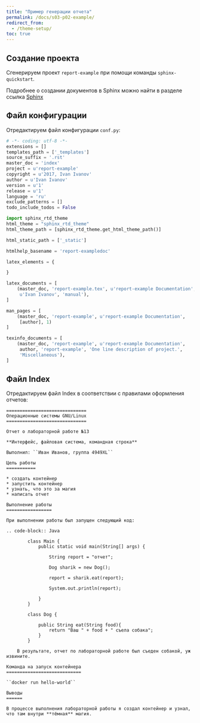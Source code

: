 ```yaml
---
title: "Пример генерации отчета"
permalink: /docs/s03-p02-example/
redirect_from:
  - /theme-setup/
toc: true
---
```

## Создание проекта

Сгенерируем проект `report-example` при помощи команды `sphinx-quickstart`.

Подробнее о создании документов в Sphinx можно найти в разделе ссылка [Sphinx](/docs/s01-p03-sphinx/)

## Файл конфигурации

Отредактируем файл конфигурации `conf.py`:

```python
# -*- coding: utf-8 -*-
extensions = []
templates_path = ['_templates']
source_suffix = '.rst'
master_doc = 'index'
project = u'report-example'
copyright = u'2017, Ivan Ivanov'
author = u'Ivan Ivanov'
version = u'1'
release = u'1'
language = 'ru'
exclude_patterns = []
todo_include_todos = False

import sphinx_rtd_theme
html_theme = "sphinx_rtd_theme"
html_theme_path = [sphinx_rtd_theme.get_html_theme_path()]

html_static_path = ['_static']

htmlhelp_basename = 'report-exampledoc'

latex_elements = {

}

latex_documents = [
    (master_doc, 'report-example.tex', u'report-example Documentation',
     u'Ivan Ivanov', 'manual'),
]

man_pages = [
    (master_doc, 'report-example', u'report-example Documentation',
     [author], 1)
]

texinfo_documents = [
    (master_doc, 'report-example', u'report-example Documentation',
     author, 'report-example', 'One line description of project.',
     'Miscellaneous'),
]
```

## Файл Index

Отредактируем файл Index в соответствии с правилами оформления отчетов:

```
==============================
Операционные системы GNU/Linux
==============================

Отчет о лабораторной работе №13

**Интерфейс, файловая система, командная строка**

Выполнил: ``Иван Иванов, группа 4949XL``

Цель работы
===========

* создать контейнер
* запустить контейнер
* узнать, что это за магия
* написать отчет

Выполнение работы
=================

При выполнении работы был запущен следующий код:

.. code-block:: Java
    
        class Main {
            public static void main(String[] args) {
    
                String report = "отчет";
    
                Dog sharik = new Dog();
    
                report = sharik.eat(report);
    
                System.out.println(report);
    
            }
        }
    
        class Dog {
    
            public String eat(String food){            
                return "Ваш " + food + " съела собака";
            }
        }

    В результате, отчет по лабораторной работе был съеден собакой, уж извините.

Команда на запуск контейнера
============================

``docker run hello-world``

Выводы
======

В процессе выполнения лабораторной работы я создал контейнер и узнал, что там внутри **тёмная** магия.
```